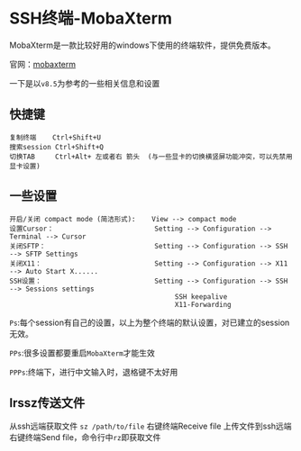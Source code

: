 # SSH终端-MobaXterm
MobaXterm是一款比较好用的windows下使用的终端软件，提供免费版本。

官网：[mobaxterm](http://mobaxterm.mobatek.net/)

一下是以`v8.5`为参考的一些相关信息和设置

## 快捷键
```
复制终端    Ctrl+Shift+U
搜索session Ctrl+Shift+Q
切换TAB     Ctrl+Alt+ 左或者右 箭头  (与一些显卡的切换横竖屏功能冲突，可以先禁用显卡设置)
```

## 一些设置
```
开启/关闭 compact mode (简洁形式):    View --> compact mode
设置Cursor：                         Setting --> Configuration --> Terminal --> Cursor
关闭SFTP：                           Setting --> Configuration --> SSH --> SFTP Settings
关闭X11：                            Setting --> Configuration --> X11 --> Auto Start X...... 
SSH设置：                            Setting --> Configuration --> SSH --> Sessions settings
                                         SSH keepalive
                                         X11-Forwarding
```
`Ps`:每个session有自己的设置，以上为整个终端的默认设置，对已建立的session无效。

`PPs`:很多设置都要重启`MobaXterm`才能生效

`PPPs`:终端下，进行中文输入时，退格键不太好用

## lrssz传送文件
从ssh远端获取文件
`sz /path/to/file` 右键终端Receive file
上传文件到ssh远端
右键终端Send file，命令行中`rz`即获取文件
